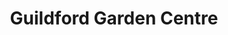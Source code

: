 ---
title: "Guildford Garden Centre"
url: /guildford/guildford-garden-centre/
shop: Garten-Center
---